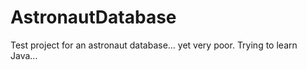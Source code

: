 # AstronautDatabase

Test project for an astronaut database... yet very poor.
Trying to learn Java...
